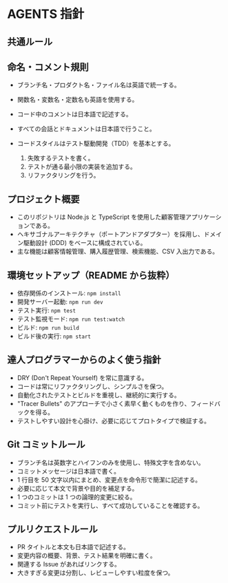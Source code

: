 # AGENTS 指針

## 共通ルール

## 命名・コメント規則
- ブランチ名・プロダクト名・ファイル名は英語で統一する。
- 関数名・変数名・定数名も英語を使用する。
- コード中のコメントは日本語で記述する。

- すべての会話とドキュメントは日本語で行うこと。
- コードスタイルはテスト駆動開発（TDD）を基本とする。
  1. 失敗するテストを書く。
  2. テストが通る最小限の実装を追加する。
  3. リファクタリングを行う。

## プロジェクト概要

- このリポジトリは Node.js と TypeScript を使用した顧客管理アプリケーションである。
- ヘキサゴナルアーキテクチャ（ポートアンドアダプター）を採用し、ドメイン駆動設計 (DDD) をベースに構成されている。
- 主な機能は顧客情報管理、購入履歴管理、検索機能、CSV 入出力である。

## 環境セットアップ（README から抜粋）

- 依存関係のインストール: `npm install`
- 開発サーバー起動: `npm run dev`
- テスト実行: `npm test`
- テスト監視モード: `npm run test:watch`
- ビルド: `npm run build`
- ビルド後の実行: `npm start`

## 達人プログラマーからのよく使う指針

- DRY (Don't Repeat Yourself) を常に意識する。
- コードは常にリファクタリングし、シンプルさを保つ。
- 自動化されたテストとビルドを重視し、継続的に実行する。
- "Tracer Bullets" のアプローチで小さく素早く動くものを作り、フィードバックを得る。
- テストしやすい設計を心掛け、必要に応じてプロトタイプで検証する。

## Git コミットルール

- ブランチ名は英数字とハイフンのみを使用し、特殊文字を含めない。
- コミットメッセージは日本語で書く。
- 1 行目を 50 文字以内にまとめ、変更点を命令形で簡潔に記述する。
- 必要に応じて本文で背景や目的を補足する。
- 1 つのコミットは 1 つの論理的変更に絞る。
- コミット前にテストを実行し、すべて成功していることを確認する。

## プルリクエストルール

- PR タイトルと本文も日本語で記述する。
- 変更内容の概要、背景、テスト結果を明確に書く。
- 関連する Issue があればリンクする。
- 大きすぎる変更は分割し、レビューしやすい粒度を保つ。
